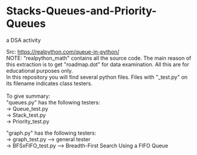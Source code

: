# Stacks-Queues-and-Priority-Queues
a DSA activity

Src: https://realpython.com/queue-in-python/ <br>
NOTE: "realpython_math" contains all the source code. The main reason of this extraction is to get "roadmap.dot" for data examination. All this are for educational purposes only.  <br>
In this repository you will find several python files. Files with "_test.py" on its filename indicates class testers. <br>
<br>
To give summary:<br>
"queues.py" has the following testers: <br>
    -> Queue_test.py<br>
    -> Stack_test.py<br>
    -> Priority_test.py<br>

"graph.py" has the following testers:<br>
    -> graph_test.py --> general tester<br>
    -> BFSxFIFO_test.py --> Breadth-First Search Using a FIFO Queue<br>
